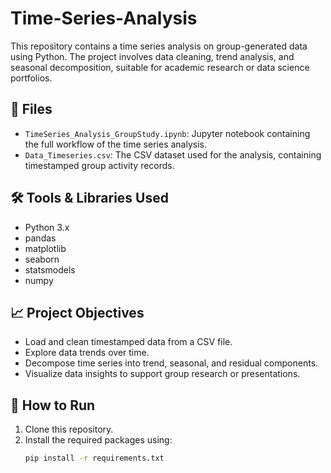 # Time-Series-Analysis
This repository contains a time series analysis on group-generated data using Python. The project involves data cleaning, trend analysis, and seasonal decomposition, suitable for academic research or data science portfolios.

## 📁 Files

- `TimeSeries_Analysis_GroupStudy.ipynb`: Jupyter notebook containing the full workflow of the time series analysis.
- `Data_Timeseries.csv`: The CSV dataset used for the analysis, containing timestamped group activity records.

## 🛠️ Tools & Libraries Used

- Python 3.x
- pandas
- matplotlib
- seaborn
- statsmodels
- numpy

## 📈 Project Objectives

- Load and clean timestamped data from a CSV file.
- Explore data trends over time.
- Decompose time series into trend, seasonal, and residual components.
- Visualize data insights to support group research or presentations.

## 🚀 How to Run

1. Clone this repository.
2. Install the required packages using:
   ```bash
   pip install -r requirements.txt
